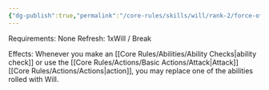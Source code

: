 ```yaml
---
{"dg-publish":true,"permalink":"/core-rules/skills/will/rank-2/force-of-will/"}
---
```


Requirements: None
Refresh: 1xWill / Break

Effects:
Whenever you make an [[Core Rules/Abilities/Ability Checks\|ability check]] or use the [[Core Rules/Actions/Basic Actions/Attack\|Attack]] [[Core Rules/Actions/Actions\|action]], you may replace one of the abilities rolled with Will. 